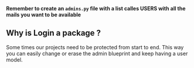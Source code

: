 **Remember to create an `admins.py` file with a list calles USERS with all the mails you want to be available**

## Why is Login a package ?
Some times our projects need to be protected from start to end. This way you can easily change or erase the admin blueprint and keep having a user model.